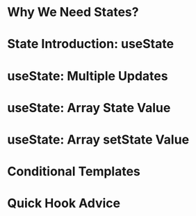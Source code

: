 # Why We Need States?
# State Introduction: useState
# useState: Multiple Updates
# useState: Array State Value
# useState: Array setState Value
# Conditional Templates
# Quick Hook Advice
